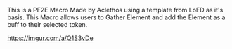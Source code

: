 This is a PF2E Macro Made by Aclethos using a template from LoFD as it's basis. This Macro allows users to Gather Element and add the Element as a buff to their selected token.

https://imgur.com/a/Q1S3vDe

